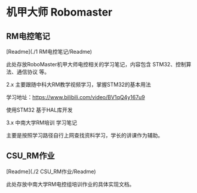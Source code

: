 # 机甲大师 Robomaster

## RM电控笔记

[Readme](./1 RM电控笔记/Readme)

此处存放RoboMaster机甲大师电控相关的学习笔记，内容包含 STM32、控制算法、通信协议 等。

2.x 主要跟随中科大RM教学视频学习，掌握STM32的基本用法

学习地址：https://www.bilibili.com/video/BV1qQ4y167u9

使用STM32 基于HAL库开发

3.x 中南大学RM培训 学习笔记

主要是按照学习路径自行上网查找资料学习，学长的讲课作为辅助。

## CSU_RM作业

[Readme](./2 CSU_RM作业/Readme)

此处存放中南大学RM电控组培训作业的具体实现文档。